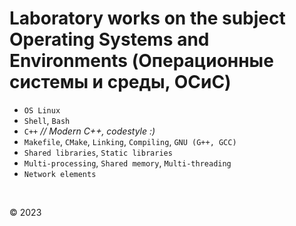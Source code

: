 # Laboratory works on the subject Operating Systems and Environments (Операционные системы и среды, ОСиС)

* `OS Linux`  
* `Shell`, `Bash`  
* `C++` _// Modern C++, codestyle :)_   
* `Makefile`, `CMake`, `Linking`, `Compiling`, `GNU (G++, GCC)`  
* `Shared libraries`, `Static libraries` 
* `Multi-processing`, `Shared memory`, `Multi-threading`  
* `Network elements`

&nbsp;  


© 2023
